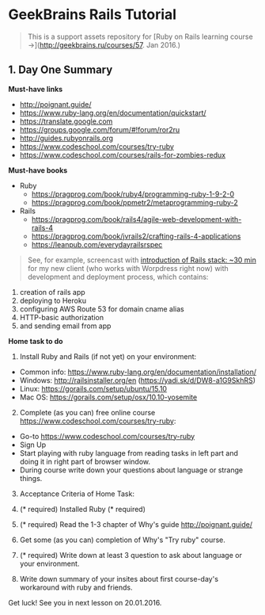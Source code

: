 # GeekBrains Rails Tutorial

> This is a support assets repository for  [Ruby on Rails learning course &rarr;](http://geekbrains.ru/courses/57. Jan 2016.)

## 1. Day One Summary

**Must-have links**

- http://poignant.guide/
- https://www.ruby-lang.org/en/documentation/quickstart/
- https://translate.google.com
- https://groups.google.com/forum/#!forum/ror2ru
- http://guides.rubyonrails.org
- https://www.codeschool.com/courses/try-ruby
- https://www.codeschool.com/courses/rails-for-zombies-redux

**Must-have books**

- Ruby
    - https://pragprog.com/book/ruby4/programming-ruby-1-9-2-0
    - https://pragprog.com/book/ppmetr2/metaprogramming-ruby-2
- Rails
    - https://pragprog.com/book/rails4/agile-web-development-with-rails-4
    - https://pragprog.com/book/jvrails2/crafting-rails-4-applications
    - https://leanpub.com/everydayrailsrspec


> See, for example, screencast with [introduction of Rails stack: ~30 min](https://www.youtube.com/watch?v=5sCcXrKr1gQ) for my new client (who works with Worpdress right now) with development and deployment process, which contains:
  1. creation of rails app
  2. deploying to Heroku
  3. configuring AWS Route 53 for domain cname alias
  4. HTTP-basic authorization
  5. and sending email from app

**Home task to do**

1. Install Ruby and Rails (if not yet) on your environment:
  - Common info:  https://www.ruby-lang.org/en/documentation/installation/
  - Windows: http://railsinstaller.org/en (https://yadi.sk/d/DW8-a1G9SkhRS)
  - Linux: https://gorails.com/setup/ubuntu/15.10
  - Mac OS: https://gorails.com/setup/osx/10.10-yosemite

2. Complete (as you can) free online course https://www.codeschool.com/courses/try-ruby:
  - Go-to https://www.codeschool.com/courses/try-ruby
  - Sign Up
  - Start playing with ruby language from reading tasks in left part and doing it in right part of browser window.
  - During course write down your questions about language or strange things.

3. Acceptance Criteria of Home Task:

  1. (* required) Installed Ruby (* required)
  2. (* required) Read the 1-3 chapter of Why's guide http://poignant.guide/
  3. Get some (as you can) completion of Why's "Try ruby" course.
  3. (* required) Write down at least 3 question to ask about language or your environment.
  5. Write down summary of your insites about first course-day's workaround with ruby and friends.

Get luck! See you in next lesson on 20.01.2016.
